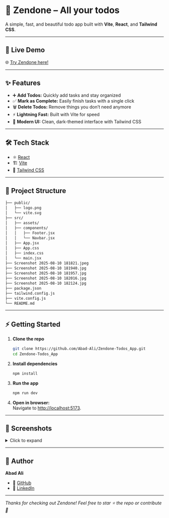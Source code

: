 #  📝 Zendone – All your todos 

A simple, fast, and beautiful todo app built with **Vite**, **React**, and **Tailwind CSS**.

---

## 🚀 Live Demo

🌐 [Try Zendone here!](https://zendone-todos-app.vercel.app)

---

## ✨ Features

- ➕ **Add Todos:** Quickly add tasks and stay organized
- ✅ **Mark as Complete:** Easily finish tasks with a single click
- 🗑️ **Delete Todos:** Remove things you don’t need anymore
- ⚡ **Lightning Fast:** Built with Vite for speed
- 🎨 **Modern UI:** Clean, dark-themed interface with Tailwind CSS

---

## 🛠️ Tech Stack

- ⚛️ [React](https://reactjs.org/)
- 🏗️ [Vite](https://vitejs.dev/)
- 💨 [Tailwind CSS](https://tailwindcss.com/)

---

## 📂 Project Structure

```
├── public/
│   ├── logo.png
│   └── vite.svg
├── src/
│   ├── assets/
│   ├── components/
│   │   ├── Footer.jsx
│   │   └── Navbar.jsx
│   ├── App.jsx
│   ├── App.css
│   ├── index.css
│   └── main.jsx
├── Screenshot 2025-08-10 181821.jpeg
├── Screenshot 2025-08-10 181940.jpg
├── Screenshot 2025-08-10 181957.jpg
├── Screenshot 2025-08-10 182016.jpg
├── Screenshot 2025-08-10 182124.jpg
├── package.json
├── tailwind.config.js
├── vite.config.js
└── README.md
```

---

## ⚡ Getting Started

1. **Clone the repo**
   ```bash
   git clone https://github.com/Abad-Ali/Zendone-Todos_App.git
   cd Zendone-Todos_App
   ```

2. **Install dependencies**
   ```bash
   npm install
   ```

3. **Run the app**
   ```bash
   npm run dev
   ```

4. **Open in browser:**  
   Navigate to [http://localhost:5173](http://localhost:5173).

---

## 📸 Screenshots

<details>
  <summary>Click to expand</summary>
  

  ![Screenshot 1](https://github.com/Abad-Ali/Zendone-Todos_App/blob/91033038728226a5c1de0e0b087c562559c5b1ac/Screenshot%202025-08-10%20181821.png)
  
  ![Screenshot 2](https://github.com/Abad-Ali/Zendone-Todos_App/blob/91033038728226a5c1de0e0b087c562559c5b1ac/Screenshot%202025-08-10%20181940.png)
  
  ![Screenshot 3](https://github.com/Abad-Ali/Zendone-Todos_App/blob/91033038728226a5c1de0e0b087c562559c5b1ac/Screenshot%202025-08-10%20181957.png)
  
  ![Screenshot 4](https://github.com/Abad-Ali/Zendone-Todos_App/blob/91033038728226a5c1de0e0b087c562559c5b1ac/Screenshot%202025-08-10%20182016.png)
  
  ![Screenshot 5](https://github.com/Abad-Ali/Zendone-Todos_App/blob/91033038728226a5c1de0e0b087c562559c5b1ac/Screenshot%202025-08-10%20182124.png)
  
</details>

---

## 👤 Author

**Abad Ali**  
- 💼 [GitHub](https://github.com/Abad-Ali)  
- 🔗 [LinkedIn](https://linkedin.com/in/your-profile) 
 


***

_Thanks for checking out Zendone! Feel free to star ⭐ the repo or contribute 🚀_
